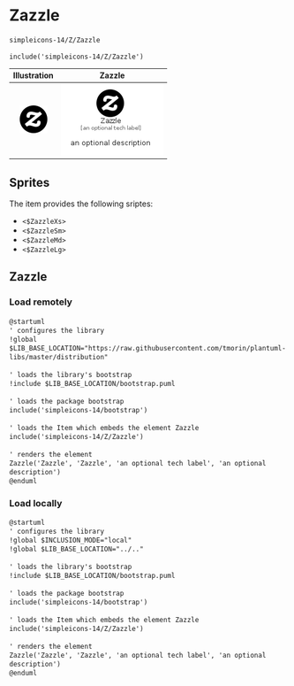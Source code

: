 # Zazzle


```text
simpleicons-14/Z/Zazzle
```

```text
include('simpleicons-14/Z/Zazzle')
```



| Illustration | Zazzle |
| :---: | :---: |
| ![illustration for Illustration](../../simpleicons-14/Z/Zazzle.png) | ![illustration for Zazzle](../../simpleicons-14/Z/Zazzle.Local.png) |



## Sprites
The item provides the following sriptes:

- `<$ZazzleXs>`
- `<$ZazzleSm>`
- `<$ZazzleMd>`
- `<$ZazzleLg>`





## Zazzle

### Load remotely
```plantuml
@startuml
' configures the library
!global $LIB_BASE_LOCATION="https://raw.githubusercontent.com/tmorin/plantuml-libs/master/distribution"

' loads the library's bootstrap
!include $LIB_BASE_LOCATION/bootstrap.puml

' loads the package bootstrap
include('simpleicons-14/bootstrap')

' loads the Item which embeds the element Zazzle
include('simpleicons-14/Z/Zazzle')

' renders the element
Zazzle('Zazzle', 'Zazzle', 'an optional tech label', 'an optional description')
@enduml
```

### Load locally
```plantuml
@startuml
' configures the library
!global $INCLUSION_MODE="local"
!global $LIB_BASE_LOCATION="../.."

' loads the library's bootstrap
!include $LIB_BASE_LOCATION/bootstrap.puml

' loads the package bootstrap
include('simpleicons-14/bootstrap')

' loads the Item which embeds the element Zazzle
include('simpleicons-14/Z/Zazzle')

' renders the element
Zazzle('Zazzle', 'Zazzle', 'an optional tech label', 'an optional description')
@enduml
```

